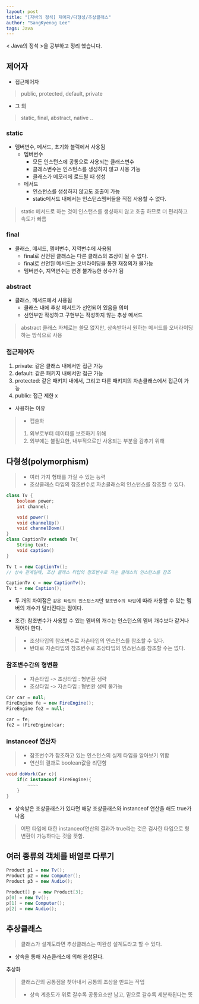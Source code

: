 ```yaml
---
layout: post
title: "[자바의 정석] 제어자/다형성/추상클래스"
author: "SangKyenog Lee"
tags: Java
---
```


< Java의 정석 >을 공부하고 정리 했습니다. 

## 제어자

- 접근제어자
> public, protected, default, private

- 그 외
> static, final, abstract, native ..

### static
- 멤버변수, 메서드, 초기화 블럭에서 사용됨
    - 멤버변수
        - 모든 인스턴스에 공통으로 사용되는 클래스변수
        - 클래스변수는 인스턴스를 생성하지 않고 사용 가능
        - 클래스가 메모리에 로드될 때 생성
    - 메서드
        - 인스턴스를 생성하지 않고도 호출이 가능
        - static메서드 내에서는 인스턴스멤버들을 직접 사용할 수 없다.

> static 메서드로 하는 것이 인스턴스를 생성하지 않고 호출 하므로 더 편리하고 속도가 빠름

### final
- 클래스, 메서드, 멤버변수, 지역변수에 사용됨
    - final로 선언된 클래스는 다른 클래스의 조상이 될 수 없다.
    - final로 선언된 메서드는 오버라이딩을 통한 재정의가 불가능
    - 멤버변수, 지역변수는 변경 불가능한 상수가 됨

### abstract
- 클래스, 메서드에서 사용됨
    - 클래스 내에 추상 메서드가 선언되어 있음을 의미
    - 선언부만 작성하고 구현부는 작성하지 않는 추상 메서드

> abstract 클래스 자체로는 쓸모 없지만, 상속받아서 원하는 메서드를 오버라이딩 하는 방식으로 사용

### 접근제어자
1. private: 같은 클래스 내에서만 접근 가능
2. default: 같은 패키지 내에서만 접근 가능
3. protected: 같은 패키지 내에서, 그리고 다른 패키지의 자손클래스에서 접근이 가능
4. public: 접근 제한 x

- 사용하는 이유
> - 캡슐화
> 1. 외부로부터 데이터를 보호하기 위해
> 2. 외부에는 불필요한, 내부적으로만 사용되는 부분을 감추기 위해


## 다형성(polymorphism)
> - 여러 가지 형태를 가질 수 있는 능력
> - 조상클래스 타입의 참조변수로 자손클래스의 인스턴스를 참조할 수 있다.

```java
class Tv {
    boolean power;
    int channel;

    void power()
    void channelUp()
    void channelDown()
}
class CaptionTv extends Tv{
    String text;
    void caption()
}

Tv t = new CaptionTv(); 
// 상속 관계일때, 조상 클래스 타입의 참조변수로 자손 클래스의 인스턴스를 참조
```
```java
CaptionTv c = new CaptionTv();
Tv t = new Caption();
```
- 두 개의 차이점은 `같은 타입의 인스턴스지`만 `참조변수의 타입`에 따라 사용할 수 있는 멤버의 개수가 달라진다는 점이다.

- 조건: 참조변수가 사용할 수 있는 멤버의 개수는 인스턴스의 멤버 개수보다 같거나 적어야 한다.
> - 조상타입의 참조변수로 자손타입의 인스턴스를 참조할 수 있다.
> - 반대로 자손타입의 참조변수로 조상타입의 인스턴스를 참조할 수는 없다.

### 참조변수간의 형변환
> - 자손타입 -> 조상타입 : 형변환 생략
> - 조상타입 -> 자손타입 : 형변환 생략 불가능

```java
Car car = null;
FireEngine fe = new FireEngine();
FireEngine fe2 = null;

car = fe;
fe2 = (FireEngine)car;
```

### instanceof 연산자
> - 참조변수가 참조하고 있는 인스턴스의 실제 타입을 알아보기 위함
> - 연산의 결과로 boolean값을 리턴함

```java
void doWork(Car c){
    if(c instanceof FireEngine){
        ~~~~
    }
}
```
- 상속받은 조상클래스가 있다면 해당 조상클래스와 instanceof 연산을 해도 true가 나옴
> 어떤 타입에 대한 instanceof연산의 결과가 true라는 것은 검사한 타입으로 형변환이 가능하다는 것을 뜻함.

## 여러 종류의 객체를 배열로 다루기
```java
Product p1 = new Tv();
Product p2 = new Computer();
Product p3 = new Audio();

Product[] p = new Product[3];
p[0] = new Tv();
p[1] = new Computer();
p[2] = new Audio();

```

## 추상클래스
> 클래스가 설계도라면 추상클래스는 미완성 설계도라고 할 수 있다.
- 상속을 통해 자손클래스에 의해 완성된다.

추상화
> 클래스간의 공통점을 찾아내서 공통의 조상을 만드는 작업
> - 상속 계층도가 위로 갈수록 공통요소만 남고, 밑으로 갈수록 세분화된다는 뜻